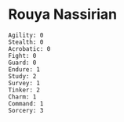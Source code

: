 # Rouya Nassirian

```
Agility: 0
Stealth: 0
Acrobatic: 0
Fight: 0
Guard: 0
Endure: 1
Study: 2
Survey: 1
Tinker: 2
Charm: 1
Command: 1
Sorcery: 3
```
